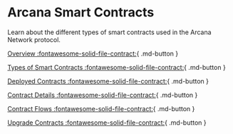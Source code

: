 # Arcana Smart Contracts

Learn about the different types of smart contracts used in the Arcana Network protocol.

[Overview :fontawesome-solid-file-contract:](./an_smart_contracts.md){ .md-button }

[Types of Smart Contracts :fontawesome-solid-file-contract:](./an_smartc_types.md){ .md-button }

[Deployed Contracts :fontawesome-solid-file-contract:](./an_smartc_deployed.md){ .md-button }

[Contract Details :fontawesome-solid-file-contract:](./an_smartc_details.md){ .md-button }

[Contract Flows :fontawesome-solid-file-contract:](./an_smartc_flows.md){ .md-button }

[Upgrade Contracts :fontawesome-solid-file-contract:](./an_smartc_upgrades.md){ .md-button }

